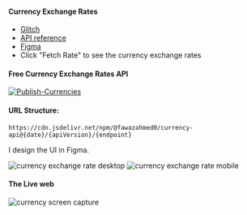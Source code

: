 
#### Currency Exchange Rates
* [Glitch](https://dynamic-web---api---penny.glitch.me/)
* [API reference](https://github.com/fawazahmed0/exchange-api?tab=readme-ov-file)
* [Figma](https://www.figma.com/file/njClMNPUWTN5foeX4wHwXO/DW--web-2?type=design&node-id=0%3A1&mode=design&t=YNGtDJpG6Ye95Of4-1)
* Click "Fetch Rate" to see the currency exchange rates


#### Free Currency Exchange Rates API
[![Publish-Currencies](https://github.com/fawazahmed0/exchange-api/actions/workflows/run.yml/badge.svg)](https://github.com/fawazahmed0/exchange-api/actions/workflows/run.yml)

#### URL Structure:
`https://cdn.jsdelivr.net/npm/@fawazahmed0/currency-api@{date}/{apiVersion}/{endpoint}`


I design the UI in Figma.

![currency exchange rate desktop](https://github.com/PanithanPenny/ITP-Dynamic-Web/assets/143921260/43c139ba-d67f-4825-a13f-7cf356d3aed6)
![currency exchange rate mobile](https://github.com/PanithanPenny/ITP-Dynamic-Web/assets/143921260/9b983645-438b-4885-9817-6f21cdf0ab0e)


#### The Live web
![currency screen capture](https://github.com/PanithanPenny/ITP-Dynamic-Web/assets/143921260/d4c059a3-7885-4ef3-852b-b947b6ffc5ca)


